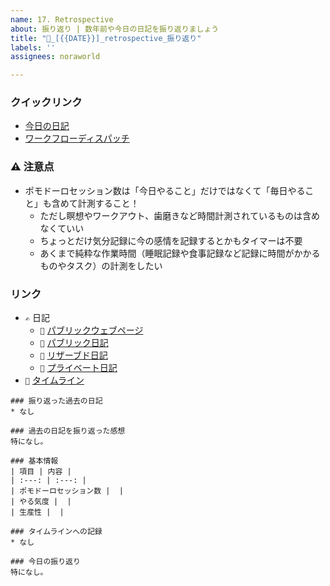 ```yaml
---
name: 17. Retrospective
about: 振り返り | 数年前や今日の日記を振り返りましょう
title: "💭_[{{DATE}}]_retrospective_振り返り"
labels: ''
assignees: noraworld

---
```


### クイックリンク
* [今日の日記]([{{MAIN_REPO_TODAY_URL}}])
* [ワークフローディスパッチ](https://github.com/noraworld/diary-templates-assistant/actions/workflows/retrospective.yml)

### ⚠️ 注意点
* ポモドーロセッション数は「今日やること」だけではなくて「毎日やること」も含めて計測すること！
    * ただし瞑想やワークアウト、歯磨きなど時間計測されているものは含めなくていい
    * ちょっとだけ気分記録に今の感情を記録するとかもタイマーは不要
    * あくまで純粋な作業時間（睡眠記録や食事記録など記録に時間がかかるものやタスク）の計測をしたい

### リンク
* `✍️` 日記
    * `📜` [パブリックウェブページ](https://noraworld.github.io/diary/)
    * `📘` [パブリック日記](https://github.com/noraworld/diary/tree/main/_posts)
    * `📔` [リザーブド日記](https://github.com/noraworld/reserved-diary/tree/main/_posts)
    * `📙` [プライベート日記](https://github.com/noraworld/private-diary/tree/main/_posts)
* `📆` [タイムライン](https://github.com/noraworld/diary/blob/main/static/TIMELINE.md)

```
### 振り返った過去の日記
* なし

### 過去の日記を振り返った感想
特になし。
```

```
### 基本情報
| 項目 | 内容 |
| :---: | :---: |
| ポモドーロセッション数 |  |
| やる気度 |  |
| 生産性 |  |

### タイムラインへの記録
* なし

### 今日の振り返り
特になし。
```
